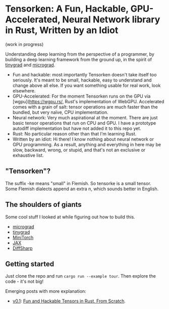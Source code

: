 # Tensorken: A Fun, Hackable, GPU-Accelerated, Neural Network library in Rust, Written by an Idiot

(work in progress)

Understanding deep learning from the perspective of a programmer, by building a deep learning framework from the ground up, in the spirit of [tinygrad](https://github.com/geohot/tinygrad) and [micrograd](https://github.com/karpathy/micrograd).

- Fun and hackable: most importantly Tensorken doesn't take itself too seriously. It's meant to be small, hackable, easy to understand and change above all else. If you want something usable for real work, look elsewhere.
- GPU-Accelerated: For the moment Tensorken runs on the GPU via [wgpu](https://wgpu.rs/, Rust's implementation of WebGPU. Accelerated comes with a grain of salt: tensor operations are much faster than the bundled, but very naïve, CPU implementation.
- Neural network: Very much aspirational at the moment. There are just basic tensor operations that run on CPU and GPU. I have a prototype autodiff implementation but have not added it to this repo yet.
- Rust: No particular reason other than that I'm learning Rust.
- Written by an idiot: Hi there! I know nothing about neural network or GPU programming. As a result, anything and everything in here may be slow, backward, wrong, or stupid, and that's not an exclusive or exhaustive list.

## "Tensorken"?

The suffix -ke means "small" in Flemish. So tensorke is a small tensor. Some Flemish dialects append an extra n, which sounds better in English.

## The shoulders of giants

Some cool stuff I looked at while figuring out how to build this.

- [micrograd](https://github.com/karpathy/micrograd)
- [tinygrad](https://github.com/geohot/tinygrad)
- [MiniTorch](https://minitorch.github.io/module0/module0/)
- [JAX](https://jax.readthedocs.io/en/latest/autodidax.html#jax-core-machinery)
- [DiffSharp](https://diffsharp.github.io/)

## Getting started

Just clone the repo and run `cargo run --example tour`. Then explore the code - it's not big!

Emerging posts with more explanation:

- [v0.1](https://github.com/kurtschelfthout/tensorken/releases/tag/v0.1): [Fun and Hackable Tensors in Rust, From Scratch](https://getcode.substack.com/p/fun-and-hackable-tensors-in-rust?sd=pf).
